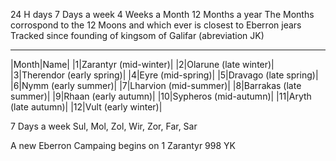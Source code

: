 24 H days
7 Days a week
4 Weeks a Month
12 Months a year
The Months corrospond to the 12 Moons and which ever is closest to Eberron
jears Tracked since founding of kingsom of Galifar (abreviation JK)
___
|Month|Name|
|1|Zarantyr (mid-winter)|
|2|Olarune (late winter)|
|3|Therendor (early spring)|
|4|Eyre (mid-spring)|
|5|Dravago (late spring)|
|6|Nymm (early summer)|
|7|Lharvion (mid-summer)|
|8|Barrakas (late summer)|
|9|Rhaan (early autumn)|
|10|Sypheros (mid-autumn)|
|11|Aryth (late autumn)|
|12|Vult (early winter)|

7 Days a week 
Sul, Mol, Zol, Wir, Zor, Far, Sar

A new Eberron Campaing begins on 1 Zarantyr 998 YK